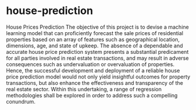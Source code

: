 # house-prediction
 House Prices Prediction
The objective of this project is to devise a machine learning model that can proficiently forecast the sale prices of residential properties based on an array of features such as geographical location, dimensions, age, and state of upkeep. The absence of a dependable and accurate house price prediction system presents a substantial predicament for all parties involved in real estate transactions, and may result in adverse consequences such as undervaluation or overvaluation of properties. Hence, the successful development and deployment of a reliable house price prediction model would not only yield insightful outcomes for property transactions, but also enhance the effectiveness and transparency of the real estate sector.
Within this undertaking, a range of regression methodologies shall be explored in order to address such a compelling conundrum.
